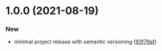 # 1.0.0 (2021-08-19)


### New

* minimal project release with semantic versioning ([93f79af](https://github.com/tuteco/docker_semantic_versioning_demo/commit/93f79af204b60985d3642ea2a4765cdd9e7d73c0))

